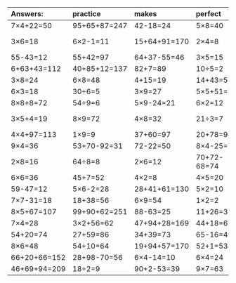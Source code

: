 | Answers: | practice | makes | perfect | ! |
| :--- | :--- | :--- | :--- | :--- |
| 7×4+22=50 | 95+65+87=247 | 42-18=24 | 5×8=40 | 74-73=1 | 
| 3×6=18 | 6×2-1=11 | 15+64+91=170 | 2×4=8 | 74+95-48=121 | 
| 55-43=12 | 55+42=97 | 64+37-55=46 | 3×5=15 | 31+1-32=0 | 
| 6+63+43=112 | 40+85+12=137 | 82+7=89 | 10÷5=2 | 3×3+26=35 | 
| 3×8=24 | 6×8=48 | 4+15=19 | 14+43=57 | 8×7-10=46 | 
| 6×3=18 | 30÷6=5 | 3×9=27 | 5×5+51=76 | 26+11=37 | 
| 8×8+8=72 | 54÷9=6 | 5×9-24=21 | 6×2=12 | 8×8=64 | 
| 3×5+4=19 | 8×9=72 | 4×8=32 | 21÷3=7 | 45+42-78=9 | 
| 4×4+97=113 | 1×9=9 | 37+60=97 | 20+78=98 | 37+30=67 | 
| 9×4=36 | 53+70-92=31 | 72-22=50 | 8×4-25=7 | 61-25=36 | 
| 2×8=16 | 64÷8=8 | 2×6=12 | 70+72-68=74 | 7×9=63 | 
| 6×6=36 | 45+7=52 | 4×2=8 | 4×5=20 | 9×5=45 | 
| 59-47=12 | 5×6-2=28 | 28+41+61=130 | 5×2=10 | 32÷8=4 | 
| 7×7-31=18 | 18+38=56 | 6×9=54 | 1×2=2 | 5×7=35 | 
| 8×5+67=107 | 99+90+62=251 | 88-63=25 | 11+26=37 | 4×4=16 | 
| 7×4=28 | 3×2+56=62 | 47+94+28=169 | 44+18=62 | 5×4=20 | 
| 54+20=74 | 27+59=86 | 34+39=73 | 65-16=49 | 4×6=24 | 
| 8×6=48 | 54+10=64 | 19+94+57=170 | 52+1=53 | 3×9-20=7 | 
| 66+20+66=152 | 28+98-70=56 | 6×4-14=10 | 6×4=24 | 6×1=6 | 
| 46+69+94=209 | 18÷2=9 | 90+2-53=39 | 9×7=63 | 5×3=15 | 
